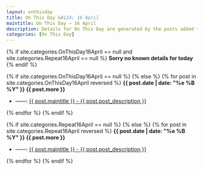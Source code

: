 ```yaml
---
layout: onthisday
title: On This Day &#124; 16 April
maintitle: On This Day — 16 April
description: Details for On This Day are genarated by the posts added to the website so the content is subject to changes/updates over time.
categories: [On This Day]
---
```


{% if site.categories.OnThisDay16April == null and site.categories.Repeat16April == null %}
<strong>Sorry no known details for today</strong>
{% endif %}

{% if site.categories.OnThisDay16April == null %}
{% else %}
{% for post in site.categories.OnThisDay16April reversed %}
<strong>{{ post.date | date: "%e %B %Y" }} {{ post.more }}</strong>
<ul>
<li> ——: <a href="{{ post.url }}">{{ post.maintitle }} - {{ post.post_description }}</a></li>
</ul>
{% endfor %}
{% endif %}

{% if site.categories.Repeat16April == null %}
{% else %}
{% for post in site.categories.Repeat16April reversed %}
<strong>{{ post.date | date: "%e %B %Y" }} {{ post.more }}</strong>
<ul>
<li> ——: <a href="{{ post.url }}">{{ post.maintitle }} - {{ post.post_description }}</a></li>
</ul>
{% endfor %}
{% endif %}
